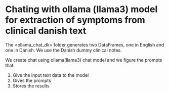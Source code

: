 # Chating with ollama (llama3) model for extraction of symptoms from clinical danish text

The <ollama_chat_dk> folder generates two DataFrames, one in English and one in Danish. We use the Danish dummy clinical notes.

We create chat using ollama(llama3) chat model and we figure the prompts that:
1) Give the input text data to the model
2) Gives the prompts
3) Stores the results